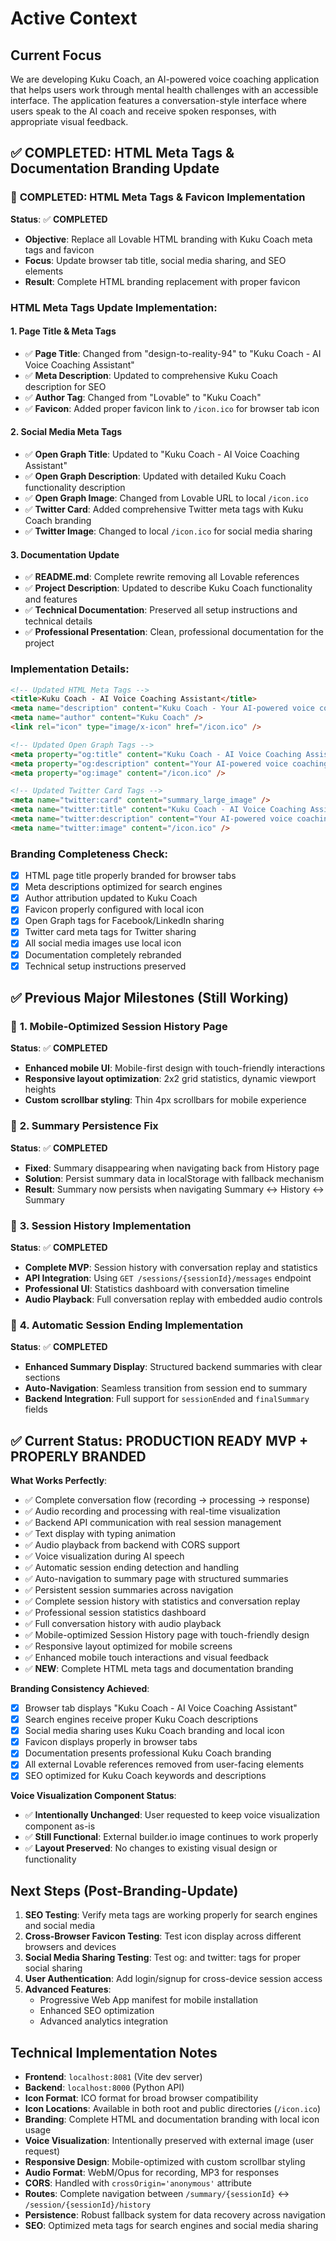 # Active Context

## Current Focus
We are developing Kuku Coach, an AI-powered voice coaching application that helps users work through mental health challenges with an accessible interface. The application features a conversation-style interface where users speak to the AI coach and receive spoken responses, with appropriate visual feedback.

## ✅ COMPLETED: HTML Meta Tags & Documentation Branding Update

### 🎯 **COMPLETED: HTML Meta Tags & Favicon Implementation** 
**Status**: ✅ **COMPLETED**
- **Objective**: Replace all Lovable HTML branding with Kuku Coach meta tags and favicon
- **Focus**: Update browser tab title, social media sharing, and SEO elements
- **Result**: Complete HTML branding replacement with proper favicon

### **HTML Meta Tags Update Implementation**:

#### 1. **Page Title & Meta Tags**
- ✅ **Page Title**: Changed from "design-to-reality-94" to "Kuku Coach - AI Voice Coaching Assistant"
- ✅ **Meta Description**: Updated to comprehensive Kuku Coach description for SEO
- ✅ **Author Tag**: Changed from "Lovable" to "Kuku Coach"
- ✅ **Favicon**: Added proper favicon link to `/icon.ico` for browser tab icon

#### 2. **Social Media Meta Tags**
- ✅ **Open Graph Title**: Updated to "Kuku Coach - AI Voice Coaching Assistant"
- ✅ **Open Graph Description**: Updated with detailed Kuku Coach functionality description
- ✅ **Open Graph Image**: Changed from Lovable URL to local `/icon.ico`
- ✅ **Twitter Card**: Added comprehensive Twitter meta tags with Kuku Coach branding
- ✅ **Twitter Image**: Changed to local `/icon.ico` for social media sharing

#### 3. **Documentation Update**
- ✅ **README.md**: Complete rewrite removing all Lovable references
- ✅ **Project Description**: Updated to describe Kuku Coach functionality and features
- ✅ **Technical Documentation**: Preserved all setup instructions and technical details
- ✅ **Professional Presentation**: Clean, professional documentation for the project

### **Implementation Details**:

```html
<!-- Updated HTML Meta Tags -->
<title>Kuku Coach - AI Voice Coaching Assistant</title>
<meta name="description" content="Kuku Coach - Your AI-powered voice coaching assistant for personal development and mental health support. Start voice-based coaching sessions anytime, anywhere." />
<meta name="author" content="Kuku Coach" />
<link rel="icon" type="image/x-icon" href="/icon.ico" />

<!-- Updated Open Graph Tags -->
<meta property="og:title" content="Kuku Coach - AI Voice Coaching Assistant" />
<meta property="og:description" content="Your AI-powered voice coaching assistant for personal development and mental health support. Start voice-based coaching sessions anytime, anywhere." />
<meta property="og:image" content="/icon.ico" />

<!-- Updated Twitter Card Tags -->
<meta name="twitter:card" content="summary_large_image" />
<meta name="twitter:title" content="Kuku Coach - AI Voice Coaching Assistant" />
<meta name="twitter:description" content="Your AI-powered voice coaching assistant for personal development and mental health support." />
<meta name="twitter:image" content="/icon.ico" />
```

### **Branding Completeness Check**:
- [x] HTML page title properly branded for browser tabs
- [x] Meta descriptions optimized for search engines
- [x] Author attribution updated to Kuku Coach
- [x] Favicon properly configured with local icon
- [x] Open Graph tags for Facebook/LinkedIn sharing
- [x] Twitter card meta tags for Twitter sharing
- [x] All social media images use local icon
- [x] Documentation completely rebranded
- [x] Technical setup instructions preserved

## ✅ **Previous Major Milestones (Still Working)**

### 🎯 **1. Mobile-Optimized Session History Page** 
**Status**: ✅ **COMPLETED**
- **Enhanced mobile UI**: Mobile-first design with touch-friendly interactions
- **Responsive layout optimization**: 2x2 grid statistics, dynamic viewport heights
- **Custom scrollbar styling**: Thin 4px scrollbars for mobile experience

### 🎯 **2. Summary Persistence Fix** 
**Status**: ✅ **COMPLETED**
- **Fixed**: Summary disappearing when navigating back from History page
- **Solution**: Persist summary data in localStorage with fallback mechanism
- **Result**: Summary now persists when navigating Summary ↔ History ↔ Summary

### 🎯 **3. Session History Implementation** 
**Status**: ✅ **COMPLETED**
- **Complete MVP**: Session history with conversation replay and statistics
- **API Integration**: Using `GET /sessions/{sessionId}/messages` endpoint
- **Professional UI**: Statistics dashboard with conversation timeline
- **Audio Playback**: Full conversation replay with embedded audio controls

### 🎯 **4. Automatic Session Ending Implementation** 
**Status**: ✅ **COMPLETED**
- **Enhanced Summary Display**: Structured backend summaries with clear sections
- **Auto-Navigation**: Seamless transition from session end to summary
- **Backend Integration**: Full support for `sessionEnded` and `finalSummary` fields

## ✅ **Current Status: PRODUCTION READY MVP + PROPERLY BRANDED**

**What Works Perfectly**:
- ✅ Complete conversation flow (recording → processing → response)
- ✅ Audio recording and processing with real-time visualization
- ✅ Backend API communication with real session management
- ✅ Text display with typing animation
- ✅ Audio playback from backend with CORS support
- ✅ Voice visualization during AI speech
- ✅ Automatic session ending detection and handling
- ✅ Auto-navigation to summary page with structured summaries
- ✅ Persistent session summaries across navigation
- ✅ Complete session history with statistics and conversation replay
- ✅ Professional session statistics dashboard
- ✅ Full conversation history with audio playback
- ✅ Mobile-optimized Session History page with touch-friendly design
- ✅ Responsive layout optimized for mobile screens
- ✅ Enhanced mobile touch interactions and visual feedback
- ✅ **NEW**: Complete HTML meta tags and documentation branding

**Branding Consistency Achieved**:
- [x] Browser tab displays "Kuku Coach - AI Voice Coaching Assistant"
- [x] Search engines receive proper Kuku Coach descriptions
- [x] Social media sharing uses Kuku Coach branding and local icon
- [x] Favicon displays properly in browser tabs
- [x] Documentation presents professional Kuku Coach branding
- [x] All external Lovable references removed from user-facing elements
- [x] SEO optimized for Kuku Coach keywords and descriptions

**Voice Visualization Component Status**:
- ✅ **Intentionally Unchanged**: User requested to keep voice visualization component as-is
- ✅ **Still Functional**: External builder.io image continues to work properly
- ✅ **Layout Preserved**: No changes to existing visual design or functionality

## Next Steps (Post-Branding-Update)
1. **SEO Testing**: Verify meta tags are working properly for search engines and social media
2. **Cross-Browser Favicon Testing**: Test icon display across different browsers and devices
3. **Social Media Sharing Testing**: Test og: and twitter: tags for proper social sharing
4. **User Authentication**: Add login/signup for cross-device session access
5. **Advanced Features**: 
   - Progressive Web App manifest for mobile installation
   - Enhanced SEO optimization
   - Advanced analytics integration

## Technical Implementation Notes
- **Frontend**: `localhost:8081` (Vite dev server)
- **Backend**: `localhost:8000` (Python API) 
- **Icon Format**: ICO format for broad browser compatibility
- **Icon Locations**: Available in both root and public directories (`/icon.ico`)
- **Branding**: Complete HTML and documentation branding with local icon usage
- **Voice Visualization**: Intentionally preserved with external image (user request)
- **Responsive Design**: Mobile-optimized with custom scrollbar styling
- **Audio Format**: WebM/Opus for recording, MP3 for responses
- **CORS**: Handled with `crossOrigin='anonymous'` attribute
- **Routes**: Complete navigation between `/summary/{sessionId}` ↔ `/session/{sessionId}/history`
- **Persistence**: Robust fallback system for data recovery across navigation
- **SEO**: Optimized meta tags for search engines and social media sharing